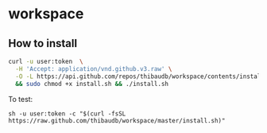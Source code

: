 # workspace

## How to install

```sh
curl -u user:token  \
  -H 'Accept: application/vnd.github.v3.raw' \
  -O -L https://api.github.com/repos/thibaudb/workspace/contents/install.sh \
  && sudo chmod +x install.sh && ./install.sh
```

To test:
```
sh -u user:token -c "$(curl -fsSL https://raw.github.com/thibaudb/workspace/master/install.sh)"
```
